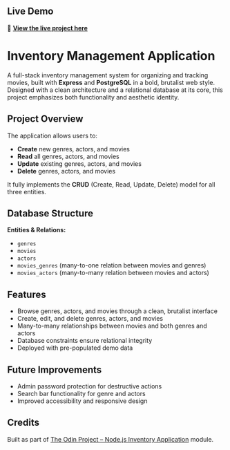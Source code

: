 ## Live Demo

🔗 **[View the live project here](https://inventory-app-production-28c4.up.railway.app)**

# Inventory Management Application

A full-stack inventory management system for organizing and tracking movies, built with **Express** and **PostgreSQL** in a bold, brutalist web style.  
Designed with a clean architecture and a relational database at its core, this project emphasizes both functionality and aesthetic identity.

## Project Overview

The application allows users to:
- **Create** new genres, actors, and movies
- **Read** all genres, actors, and movies
- **Update** existing genres, actors, and movies
- **Delete** genres, actors, and movies

It fully implements the **CRUD** (Create, Read, Update, Delete) model for all three entities.

## Database Structure

**Entities & Relations:**
- `genres`
- `movies`
- `actors`
- `movies_genres` (many-to-one relation between movies and genres)
- `movies_actors` (many-to-many relation between movies and actors)

## Features

- Browse genres, actors, and movies through a clean, brutalist interface
- Create, edit, and delete genres, actors, and movies
- Many-to-many relationships between movies and both genres and actors
- Database constraints ensure relational integrity
- Deployed with pre-populated demo data

## Future Improvements
- Admin password protection for destructive actions
- Search bar functionality for genre and actors
- Improved accessibility and responsive design

## Credits

Built as part of [The Odin Project – Node.js Inventory Application](https://www.theodinproject.com/lessons/node-path-nodejs-inventory-application) module.
